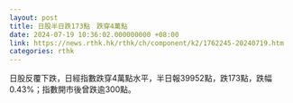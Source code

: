 ```yaml
---
layout: post
title: 日股半日跌173點　跌穿4萬點
date: 2024-07-19 10:36:02.000000000 +08:00
link: https://news.rthk.hk/rthk/ch/component/k2/1762245-20240719.htm
categories: rthk
---
```


日股反覆下跌，日經指數跌穿4萬點水平，半日報39952點，跌173點，跌幅0.43%；指數開市後曾跌逾300點。

